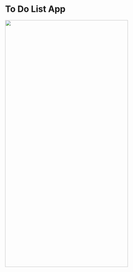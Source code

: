 # To Do List App
<img src="https://user-images.githubusercontent.com/65900114/170823273-c3162214-0bd9-4cd9-821b-5b7e4285c9d5.jpg" width="400" height="800">
